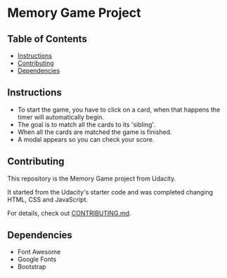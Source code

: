 # Memory Game Project

## Table of Contents

* [Instructions](#instructions)
* [Contributing](#contributing)
* [Dependencies](#dependencies)

## Instructions

 - To start the game, you have to click on a card, when that happens the timer will automatically begin.
 - The goal is to match all the cards to its 'sibling'.
 - When all the cards are matched the game is finished.
 - A modal appears so you can check your score.

## Contributing

This repository is the Memory Game project from Udacity.

It started from the Udacity's starter code and was completed changing HTML, CSS and JavaScript.

For details, check out [CONTRIBUTING.md](CONTRIBUTING.md).

## Dependencies
 - Font Awesome
 - Google Fonts
 - Bootstrap